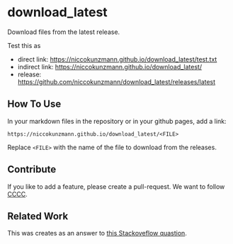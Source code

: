 download_latest
===============

Download files from the latest release.

Test this as

- direct link: https://niccokunzmann.github.io/download_latest/test.txt
- indirect link: https://niccokunzmann.github.io/download_latest/
- release: https://github.com/niccokunzmann/download_latest/releases/latest

How To Use
----------

In your markdown files in the repository or in your github pages, add a link:

    https://niccokunzmann.github.io/download_latest/<FILE>

Replace `<FILE>` with the name of the file to download from the releases.

Contribute
----------

If you like to add a feature, please create a pull-request.
We want to follow [CCCC](https://rfc.zeromq.org/spec:42/C4).

Related Work
------------

This was creates as an answer to [this Stackoveflow quastion](http://stackoverflow.com/questions/24987542/is-there-a-link-to-github-for-downloading-a-file-in-the-latest-release-of-a-repo).
